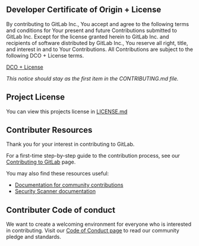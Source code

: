 ## Developer Certificate of Origin + License

By contributing to GitLab Inc., You accept and agree to the following terms and
conditions for Your present and future Contributions submitted to GitLab Inc.
Except for the license granted herein to GitLab Inc. and recipients of software
distributed by GitLab Inc., You reserve all right, title, and interest in and to
Your Contributions. All Contributions are subject to the following DCO + License
terms.

[DCO + License](https://gitlab.com/gitlab-org/dco/blob/master/README.md)

_This notice should stay as the first item in the CONTRIBUTING.md file._


## Project License

You can view this projects license in [LICENSE.md](LICENSE)


## Contributer Resources

Thank you for your interest in contributing to GitLab. 

For a first-time step-by-step guide to the contribution process, see our
[Contributing to GitLab](https://about.gitlab.com/community/contribute/) page.

You may also find these resources useful: 
- [Documentation for community contributions](https://docs.gitlab.com/ee/development/contributing/#contribute-to-gitlab) 
- [Security Scanner documentation](https://docs.gitlab.com/ee/development/integrations/secure.html) 

## Contributer Code of conduct

We want to create a welcoming environment for everyone who is interested in contributing.
Visit our [Code of Conduct page](https://about.gitlab.com/community/contribute/code-of-conduct/) 
to read our community pledge and standards.